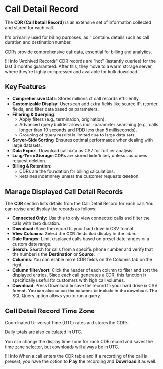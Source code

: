 # Call Detail Record

The **CDR (Call Detail Record)** is an extensive set of information collected and stored for each call.

It's primarily used for billing purposes, as it contains details such as call duration and destination number.

CDRs provide comprehensive call data, essential for billing and analytics.

!!! info "Archived Records"
    CDR records are "hot" (instantly queries) for the last 3 months guaranteed. After this, they move to a warm storage server, where they're highly compressed and available for bulk download.

## Key Features

+ **Comprehensive Data**: Stores millions of call records efficiently.
+ **Customizable Display**: Users can add extra fields like source IP, reorder fields, and filter data based on parameters.
+ **Filtering & Querying**:
  + Apply filters (e.g., termination, origination).
  + Advanced query builder allows multi-parameter searching (e.g., calls longer than 10 seconds and PDD less than 5 milliseconds).
  + Grouping of query results is limited due to large data sets.
+ **Server-Side Sorting**: Ensures optimal performance when dealing with large datasets.
+ **Data Export**: Download call data as CSV for further analysis.
+ **Long-Term Storage**: CDRs are stored indefinitely unless customers request deletion.
+ **Billing & Retention**:
    + CDRs are the foundation for billing calculations.
    + Retained indefinitely unless the customer requests deletion.

## Manage Displayed Call Detail Records

The **CDR** section lists details from the Call Detail Record for each call. You can revise and display the records as follows:

* **Connected Only:** Use this to only view connected calls and filter the calls with zero duration.
* **Download:** Save the record to your hard drive in CSV format.
* **View Columns:** Select the CDR fields that display in the table.
* **Date Ranges:** Limit displayed calls based on preset date ranges or a custom date range.
* **Search:** Search for calls from a specific phone number and verify that the number is the **Destination** or **Source**.
* **Columns**: You can enable more CDR fields on the Columns tab on the right.
* **Column filter/sort**: Click the header of each column to filter and sort the displayed entries. Since each call generates a CDR, this function is specifically useful for customers with high call volumes.
* **Download**: Press Download to save the record to your hard drive in CSV format. You can also select the columns to include in the download. The SQL Query option allows you to run a query.

## Call Detail Record Time Zone

Coordinated Universal Time (UTC) rates and stores the CDRs.

Daily totals are also calculated in UTC.

You can change the display time zone for each CDR record and saves the time zone selector, but downloads will always be in UTC.

!!! Info
    When a call enters the CDR table and if a recording of the call is present, you have the option to **Play** the recording and **Download** it as well.
